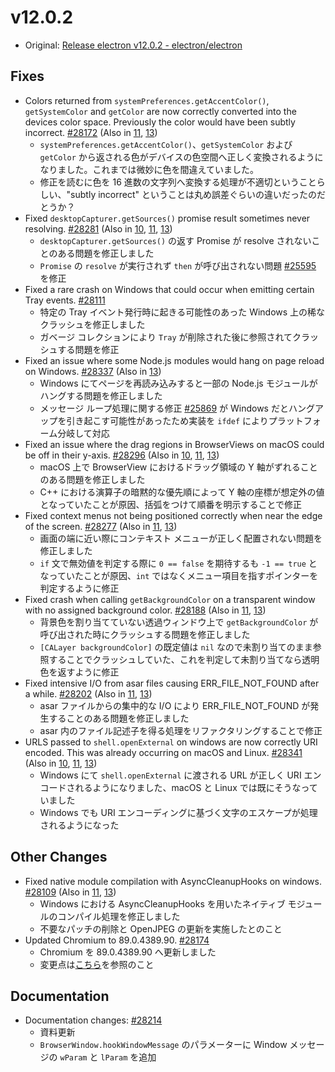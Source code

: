 # v12.0.2

- Original: [Release electron v12.0.2 - electron/electron](https://github.com/electron/electron/releases/tag/v12.0.2)

## Fixes

- Colors returned from `systemPreferences.getAccentColor()`, `getSystemColor` and `getColor` are now correctly converted into the devices color space. Previously the color would have been subtly incorrect. [#28172](https://github.com/electron/electron/pull/28172) (Also in [11](https://github.com/electron/electron/pull/28171), [13](https://github.com/electron/electron/pull/28173))
  - `systemPreferences.getAccentColor()`、`getSystemColor` および `getColor` から返される色がデバイスの色空間へ正しく変換されるようになりました。これまでは微妙に色を間違えていました。
  - 修正を読むに色を 16 進数の文字列へ変換する処理が不適切ということらしい、"subtly incorrect" ということは丸め誤差ぐらいの違いだったのだとうか？
- Fixed `desktopCapturer.getSources()` promise result sometimes never resolving. [#28281](https://github.com/electron/electron/pull/28281) (Also in [10](https://github.com/electron/electron/pull/28279), [11](https://github.com/electron/electron/pull/28282), [13](https://github.com/electron/electron/pull/28280))
  - `desktopCapturer.getSources()` の返す Promise が resolve されないことのある問題を修正しました
  - `Promise` の `resolve` が実行されず `then` が呼び出されない問題 [#25595](https://github.com/electron/electron/issues/25595) を修正
- Fixed a rare crash on Windows that could occur when emitting certain Tray events. [#28111](https://github.com/electron/electron/pull/28111)
  - 特定の Tray イベント発行時に起きる可能性のあった Windows 上の稀なクラッシュを修正しました
  - ガベージ コレクションにより `Tray` が削除された後に参照されてクラッシュする問題を修正
- Fixed an issue where some Node.js modules would hang on page reload on Windows. [#28337](https://github.com/electron/electron/pull/28337) (Also in [13](https://github.com/electron/electron/pull/28335))
  - Windows にてページを再読み込みすると一部の Node.js モジュールがハングする問題を修正しました
  - メッセージ ループ処理に関する修正 [#25869](https://github.com/electron/electron/pull/25869) が Windows だとハングアップを引き起こす可能性があったため実装を `ifdef` によりプラットフォーム分岐して対応
- Fixed an issue where the drag regions in BrowserViews on macOS could be off in their y-axis. [#28296](https://github.com/electron/electron/pull/28296) (Also in [10](https://github.com/electron/electron/pull/28295), [11](https://github.com/electron/electron/pull/28297), [13](https://github.com/electron/electron/pull/28298))
  - macOS 上で BrowserView におけるドラッグ領域の Y 軸がずれることのある問題を修正しました
  - C++ における演算子の暗黙的な優先順によって Y 軸の座標が想定外の値となっていたことが原因、括弧をつけて順番を明示することで修正
- Fixed context menus not being positioned correctly when near the edge of the screen. [#28277](https://github.com/electron/electron/pull/28277) (Also in [11](https://github.com/electron/electron/pull/28278), [13](https://github.com/electron/electron/pull/28276))
  - 画面の端に近い際にコンテキスト メニューが正しく配置されない問題を修正しました
  - `if` 文で無効値を判定する際に `0 == false` を期待するも `-1 == true` となっていたことが原因、`int` ではなくメニュー項目を指すポインターを判定するように修正
- Fixed crash when calling `getBackgroundColor` on a transparent window with no assigned background color. [#28188](https://github.com/electron/electron/pull/28188) (Also in [11](https://github.com/electron/electron/pull/28186), [13](https://github.com/electron/electron/pull/28187))
  - 背景色を割り当てていない透過ウィンドウ上で `getBackgroundColor` が呼び出された時にクラッシュする問題を修正しました
  - `[CALayer backgroundColor]` の既定値は `nil` なので未割り当てのまま参照することでクラッシュしていた、これを判定して未割り当てなら透明色を返すように修正
- Fixed intensive I/O from asar files causing ERR_FILE_NOT_FOUND after a while. [#28202](https://github.com/electron/electron/pull/28202) (Also in [11](https://github.com/electron/electron/pull/28201), [13](https://github.com/electron/electron/pull/28203))
  - asar ファイルからの集中的な I/O により ERR_FILE_NOT_FOUND が発生することのある問題を修正しました
  - asar 内のファイル記述子を得る処理をリファクタリングすることで修正
- URLS passed to `shell.openExternal` on windows are now correctly URI encoded. This was already occurring on macOS and Linux. [#28341](https://github.com/electron/electron/pull/28341) (Also in [10](https://github.com/electron/electron/pull/28339), [11](https://github.com/electron/electron/pull/28340), [13](https://github.com/electron/electron/pull/28342))
  - Windows にて `shell.openExternal` に渡される URL が正しく URI エンコードされるようになりました、macOS と Linux では既にそうなっていました
  - Windows でも URI エンコーディングに基づく文字のエスケープが処理されるようになった

## Other Changes

- Fixed native module compilation with AsyncCleanupHooks on windows. [#28109](https://github.com/electron/electron/pull/28109) (Also in [11](https://github.com/electron/electron/pull/28108), [13](https://github.com/electron/electron/pull/28110))
  - Windows における AsyncCleanupHooks を用いたネイティブ モジュールのコンパイル処理を修正しました
  - 不要なパッチの削除と OpenJPEG の更新を実施したとのこと
- Updated Chromium to 89.0.4389.90. [#28174](https://github.com/electron/electron/pull/28174)
  - Chromium を 89.0.4389.90 へ更新しました
  - 変更点は[こちら](https://chromium.googlesource.com/chromium/src/+log/89.0.4389.82..89.0.4389.90?n=10000&pretty=fuller)を参照のこと

## Documentation

- Documentation changes: [#28214](https://github.com/electron/electron/pull/28214)
  - 資料更新
  - `BrowserWindow.hookWindowMessage` のパラメーターに Window メッセージの `wParam` と `lParam` を追加
